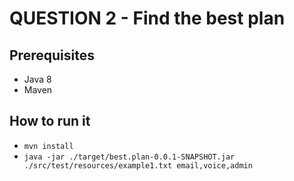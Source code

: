 # QUESTION 2 - Find the best plan

## Prerequisites
* Java 8
* Maven

## How to run it
* `mvn install`
* `java -jar ./target/best.plan-0.0.1-SNAPSHOT.jar ./src/test/resources/example1.txt email,voice,admin`
